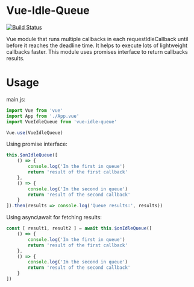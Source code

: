 # Vue-Idle-Queue
[![Build Status](https://travis-ci.com/haosx86/vue-idle-queue.svg?branch=master)](https://travis-ci.com/haosx86/vue-idle-queue)

Vue module that runs multiple callbacks in each requestIdleCallback until before it reaches the deadline time. It helps to execute lots of lightweight callbacks faster. This module uses promises interface to return callbacks results.

# Usage
main.js:
```javascript
import Vue from 'vue'
import App from './App.vue'
import VueIdleQueue from 'vue-idle-queue'

Vue.use(VueIdleQueue)
```

Using promise interface:
```javascript
this.$onIdleQueue([
    () => {
        console.log('Im the first in queue')
        return 'result of the first callback'
    },
    () => {
        console.log('Im the second in queue')
        return 'result of the second callback'
    }
]).then(results => console.log('Queue results:', results))
```

Using async\await for fetching results:
```javascript
const [ result1, result2 ] = await this.$onIdleQueue([
    () => {
        console.log('Im the first in queue')
        return 'result of the first callback'
    },
    () => {
        console.log('Im the second in queue')
        return 'result of the second callback'
    }
])
```
